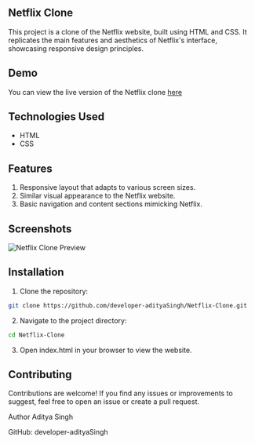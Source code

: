 ## Netflix Clone


This project is a clone of the Netflix website, built using HTML and CSS. It replicates the main features and aesthetics of Netflix's interface, showcasing responsive design principles.

## Demo
You can view the live version of the Netflix clone [here](https://netflix-clonedev.vercel.app/)

## Technologies Used
- HTML
- CSS

## Features
1. Responsive layout that adapts to various screen sizes.
2. Similar visual appearance to the Netflix website.
3. Basic navigation and content sections mimicking Netflix.

## Screenshots
![Netflix Clone Preview](./Assets/netflix-clonedev.vercel.app_(HP%2015S).png)

## Installation

1. Clone the repository:

```bash
git clone https://github.com/developer-adityaSingh/Netflix-Clone.git
```
2. Navigate to the project directory:
```bash
cd Netflix-Clone
```
3. Open index.html in your browser to view the website.

## Contributing
Contributions are welcome! If you find any issues or improvements to suggest, feel free to open an issue or create a pull request.


Author
Aditya Singh

GitHub: developer-adityaSingh
